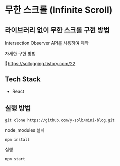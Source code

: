 # 무한 스크롤 (Infinite Scroll)

## 라이브러리 없이 무한 스크롤 구현 방법

Intersection Observer API를 사용하여 제작

자세한 구현 방법

🔗https://sollogging.tistory.com/22

## Tech Stack

- React

## 실행 방법

```
git clone https://github.com/y-solb/mini-blog.git
```

node_modules 설치

```
npm install
```

실행

```
npm start
```
